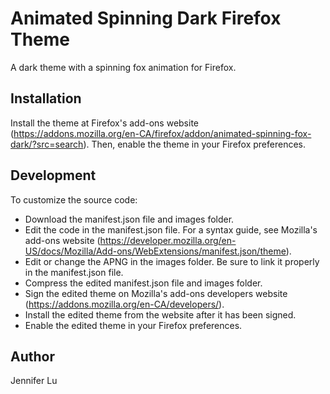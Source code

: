 # Animated Spinning Dark Firefox Theme

A dark theme with a spinning fox animation for Firefox.


## Installation

Install the theme at Firefox's add-ons website (https://addons.mozilla.org/en-CA/firefox/addon/animated-spinning-fox-dark/?src=search). Then, enable the theme in your Firefox preferences.


## Development

To customize the source code:
* Download the manifest.json file and images folder.
* Edit the code in the manifest.json file. For a syntax guide, see Mozilla's add-ons website (https://developer.mozilla.org/en-US/docs/Mozilla/Add-ons/WebExtensions/manifest.json/theme).
* Edit or change the APNG in the images folder. Be sure to link it properly in the manifest.json file.
* Compress the edited manifest.json file and images folder.
* Sign the edited theme on Mozilla's add-ons developers website (https://addons.mozilla.org/en-CA/developers/).
* Install the edited theme from the website after it has been signed.
* Enable the edited theme in your Firefox preferences.


## Author

Jennifer Lu
